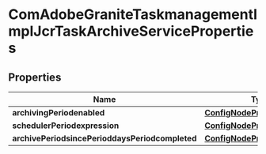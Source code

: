 
# ComAdobeGraniteTaskmanagementImplJcrTaskArchiveServiceProperties

## Properties
Name | Type | Description | Notes
------------ | ------------- | ------------- | -------------
**archivingPeriodenabled** | [**ConfigNodePropertyBoolean**](ConfigNodePropertyBoolean.md) |  |  [optional]
**schedulerPeriodexpression** | [**ConfigNodePropertyString**](ConfigNodePropertyString.md) |  |  [optional]
**archivePeriodsincePerioddaysPeriodcompleted** | [**ConfigNodePropertyInteger**](ConfigNodePropertyInteger.md) |  |  [optional]



